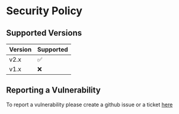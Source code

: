 # Security Policy

## Supported Versions

| Version | Supported          |
| ------- | ------------------ |
| v2.x    | :white_check_mark: |
| v1.x    | :x:                |

## Reporting a Vulnerability

To report a vulnerability please create a github issue or a ticket [here](https://support.natemarcellus.com)
